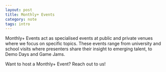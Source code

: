 ```yaml
---
layout: post
title: Monthly+ Events
category: note
tags: intro
---
```


Monthly+ Events act as specialised events at public and private venues where we focus on specific topics. These events range from university and school visits where presenters share their insight to emerging talent, to Demo Days and Game Jams.

Want to host a Monthly+ Event? Reach out to us!